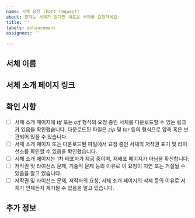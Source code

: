 ```yaml
---
name: 서체 요청 (Font request)
about: 원하는 서체가 없다면 새로운 서체를 요청하세요.
title: ''
labels: enhancement
assignees: ''

---
```


## 서체 이름
<!-- 이 줄 아래에 서체 이름을 입력해 주세요 -->

<!-- 이 줄 위에 서체 이름을 입력해 주세요 -->

## 서체 소개 페이지 링크
<!-- 이 줄 아래에 서체 소개 페이지 링크를 붙여넣어 주세요. 다운로드 링크가 아닙니다 -->

<!-- 이 줄 위에 서체 소개 페이지 링크를 붙여넣어 주세요. 다운로드 링크가 아닙니다 -->

## 확인 사항
<!-- 이 줄 아래에 있는 각 항목을 잘 읽은 뒤 “[ ]”를 “[x]” 로 바꿔 주세요. 대괄호 시작과 끝 사이에는 공백 문자가 들어가서는 안됩니다 -->

- [ ] 서체 소개 페이지에 _ttf_ 또는 _otf_ 형식의 요청 중인 서체를 다운로드할 수 있는 링크가 있음을 확인했습니다. 다운로드된 파일은 _zip_ 및 _tar_ 등의 형식으로 압축 혹은 보관되어 있을 수 있습니다.
- [ ] 서체 소개 페이지 또는 다운로드된 파일에서 요청 중인 서체의 저작권 표기 및 라이선스를 확인할 수 있음을 확인했습니다.
- [ ] 서체 소개 페이지는 1차 배포자가 제공 중이며, 재배포 페이지가 아님을 확신합니다.
- [ ] 저작권 및 라이선스 문제, 기술적 문제 등의 이유로 이 요청이 지연 또는 거절될 수 있음을 알고 있습니다.
- [ ] 저작권 및 라이선스 문제, 저작자의 요청, 서체 소개 페이지의 삭제 등의 이유로 서체가 언제든지 제거될 수 있음을 알고 있습니다.

<!-- 이 줄 위에 있는 각 항목을 잘 읽은 뒤 “[ ]”를 “[x]” 로 바꿔 주세요. 대괄호 시작과 끝 사이에는 공백 문자가 들어가서는 안됩니다 -->

## 추가 정보
<!-- 이 줄 아래에 추가 정보를 입력해 주세요 -->
